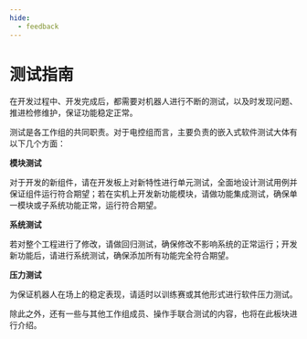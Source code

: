 ```yaml
---
hide:
  - feedback
---
```


# 测试指南

在开发过程中、开发完成后，都需要对机器人进行不断的测试，以及时发现问题、推进检修维护，保证功能稳定正常。

测试是各工作组的共同职责。对于电控组而言，主要负责的嵌入式软件测试大体有以下几个方面：

**模块测试**  

对于开发的新组件，请在开发板上对新特性进行单元测试，全面地设计测试用例并保证组件运行符合期望；若在实机上开发新功能模块，请做功能集成测试，确保单一模块或子系统功能正常，运行符合期望。

**系统测试**  

若对整个工程进行了修改，请做回归测试，确保修改不影响系统的正常运行；开发新功能后，请进行系统测试，确保添加所有功能完全符合期望。

**压力测试**  

为保证机器人在场上的稳定表现，请适时以训练赛或其他形式进行软件压力测试。


除此之外，还有一些与其他工作组成员、操作手联合测试的内容，也将在此板块进行介绍。
